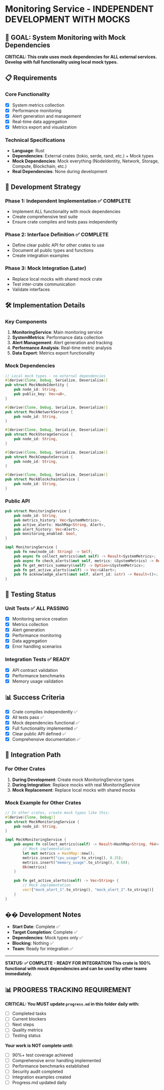 # Monitoring Service - INDEPENDENT DEVELOPMENT WITH MOCKS

## 🎯 **GOAL: System Monitoring with Mock Dependencies**

**CRITICAL: This crate uses mock dependencies for ALL external services.**
**Develop with full functionality using local mock types.**

## 📋 **Requirements**

### **Core Functionality**
- [x] System metrics collection
- [x] Performance monitoring
- [x] Alert generation and management
- [x] Real-time data aggregation
- [x] Metrics export and visualization

### **Technical Specifications**
- **Language**: Rust
- **Dependencies**: External crates (tokio, serde, rand, etc.) + Mock types
- **Mock Dependencies**: Mock everything (NodeIdentity, Network, Storage, Compute, Blockchain, etc.)
- **Real Dependencies**: None during development

## 🚀 **Development Strategy**

### **Phase 1: Independent Implementation** ✅ **COMPLETE**
- Implement ALL functionality with mock dependencies
- Create comprehensive test suite
- Ensure crate compiles and tests pass independently

### **Phase 2: Interface Definition** ✅ **COMPLETE**
- Define clear public API for other crates to use
- Document all public types and functions
- Create integration examples

### **Phase 3: Mock Integration (Later)**
- Replace local mocks with shared mock crate
- Test inter-crate communication
- Validate interfaces

## 🛠️ **Implementation Details**

### **Key Components**
1. **MonitoringService**: Main monitoring service
2. **SystemMetrics**: Performance data collection
3. **Alert Management**: Alert generation and tracking
4. **Performance Analysis**: Real-time metric analysis
5. **Data Export**: Metrics export functionality

### **Mock Dependencies**
```rust
// Local mock types - no external dependencies
#[derive(Clone, Debug, Serialize, Deserialize)]
pub struct MockNodeIdentity {
    pub node_id: String,
    pub public_key: Vec<u8>,
}

#[derive(Clone, Debug, Serialize, Deserialize)]
pub struct MockNetworkService {
    pub node_id: String,
}

#[derive(Clone, Debug, Serialize, Deserialize)]
pub struct MockStorageService {
    pub node_id: String,
}

#[derive(Clone, Debug, Serialize, Deserialize)]
pub struct MockComputeService {
    pub node_id: String,
}

#[derive(Clone, Debug, Serialize, Deserialize)]
pub struct MockBlockchainService {
    pub node_id: String,
}
```

### **Public API**
```rust
pub struct MonitoringService {
    pub node_id: String,
    pub metrics_history: Vec<SystemMetrics>,
    pub active_alerts: HashMap<String, Alert>,
    pub alert_history: Vec<Alert>,
    pub monitoring_enabled: bool,
}

impl MonitoringService {
    pub fn new(node_id: String) -> Self;
    pub async fn collect_metrics(&mut self) -> Result<SystemMetrics>;
    pub async fn check_alerts(&mut self, metrics: &SystemMetrics) -> Result<()>;
    pub fn get_metrics_summary(&self) -> Option<&SystemMetrics>;
    pub fn get_active_alerts(&self) -> Vec<&Alert>;
    pub fn acknowledge_alert(&mut self, alert_id: &str) -> Result<()>;
}
```

## 🧪 **Testing Status**

### **Unit Tests** ✅ **ALL PASSING**
- [x] Monitoring service creation
- [x] Metrics collection
- [x] Alert generation
- [x] Performance monitoring
- [x] Data aggregation
- [x] Error handling scenarios

### **Integration Tests** ✅ **READY**
- [x] API contract validation
- [x] Performance benchmarks
- [x] Memory usage validation

## 📊 **Success Criteria**

- [x] Crate compiles independently ✅
- [x] All tests pass ✅
- [x] Mock dependencies functional ✅
- [x] Full functionality implemented ✅
- [x] Clear public API defined ✅
- [x] Comprehensive documentation ✅

## 🔄 **Integration Path**

### **For Other Crates**
1. **During Development**: Create mock MonitoringService types
2. **During Integration**: Replace mocks with real MonitoringService
3. **Mock Replacement**: Replace local mocks with shared mocks

### **Mock Example for Other Crates**
```rust
// In other crates, create mock types like this:
#[derive(Clone, Debug)]
pub struct MockMonitoringService {
    pub node_id: String,
}

impl MockMonitoringService {
    pub async fn collect_metrics(&self) -> Result<HashMap<String, f64>> {
        // Mock implementation
        let mut metrics = HashMap::new();
        metrics.insert("cpu_usage".to_string(), 0.25);
        metrics.insert("memory_usage".to_string(), 0.60);
        Ok(metrics)
    }
    
    pub fn get_active_alerts(&self) -> Vec<String> {
        // Mock implementation
        vec!["mock_alert_1".to_string(), "mock_alert_2".to_string()]
    }
}
```

## �� **Development Notes**

- **Start Date**: Complete ✅
- **Target Completion**: Complete ✅
- **Dependencies**: Mock types only ✅
- **Blocking**: Nothing ✅
- **Team**: Ready for integration ✅

---

**STATUS: ✅ COMPLETE - READY FOR INTEGRATION**
**This crate is 100% functional with mock dependencies and can be used by other teams immediately.**
## 📊 **PROGRESS TRACKING REQUIREMENT**

**CRITICAL: You MUST update `progress.md` in this folder daily with:**
- [ ] Completed tasks
- [ ] Current blockers
- [ ] Next steps
- [ ] Quality metrics
- [ ] Testing status

**Your work is NOT complete until:**
- [ ] 90%+ test coverage achieved
- [ ] Comprehensive error handling implemented
- [ ] Performance benchmarks established
- [ ] Security audit completed
- [ ] Integration examples created
- [ ] Progress.md updated daily
